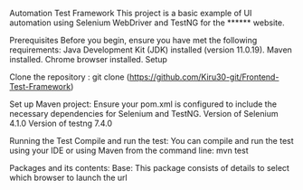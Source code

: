 Automation Test Framework
This project is a basic example of UI automation using Selenium WebDriver and TestNG for the ****** website. 

Prerequisites
Before you begin, ensure you have met the following requirements:
Java Development Kit (JDK) installed (version 11.0.19).
Maven installed.
Chrome browser installed.
Setup

Clone the repository :
git clone (https://github.com/Kiru30-git/Frontend-Test-Framework)

Set up Maven project: 
Ensure your pom.xml is configured to include the necessary dependencies for Selenium and TestNG.
Version of Selenium 4.1.0
Version of testng 7.4.0 

Running the Test Compile and run the test: You can compile and run the test using your IDE or using Maven from the command line: mvn test

Packages and its contents:
Base:
This package consists of details to select which browser to launch the url
